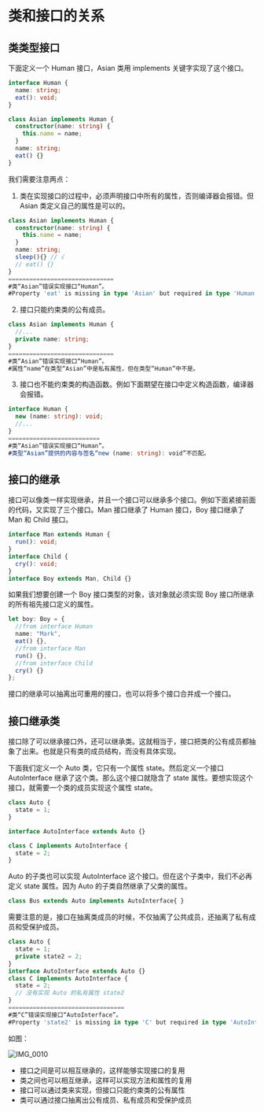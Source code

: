 # 类和接口的关系

## 类类型接口

下面定义一个 Human 接口，Asian 类用 implements 关键字实现了这个接口。

```typescript
interface Human {
  name: string;
  eat(): void;
}

class Asian implements Human {
  constructor(name: string) {
    this.name = name;
  }
  name: string;
  eat() {}
}
```

我们需要注意两点：

1. 类在实现接口的过程中，必须声明接口中所有的属性，否则编译器会报错。但 Asian 类定义自己的属性是可以的。

```typescript
class Asian implements Human {
  constructor(name: string) {
    this.name = name;
  }
  name: string;
  sleep(){}	// √  
  // eat() {}
}
==============================
#类“Asian”错误实现接口“Human”。
#Property 'eat' is missing in type 'Asian' but required in type 'Human'.
```

2. 接口只能约束类的公有成员。

```typescript
class Asian implements Human {
  //...
  private name: string;
}
==============================
#类“Asian”错误实现接口“Human”。
#属性“name”在类型“Asian”中是私有属性，但在类型“Human”中不是。
```

3. 接口也不能约束类的构造函数。例如下面期望在接口中定义构造函数，编译器会报错。

```typescript
interface Human {
  new (name: string): void;
  //...
}
==========================
#类“Asian”错误实现接口“Human”。
#类型“Asian”提供的内容与签名“new (name: string): void”不匹配。
```

## 接口的继承

接口可以像类一样实现继承，并且一个接口可以继承多个接口。例如下面紧接前面的代码，又实现了三个接口。Man 接口继承了 Human 接口，Boy 接口继承了 Man 和 Child 接口。

```typescript
interface Man extends Human {
  run(): void;
}
interface Child {
  cry(): void;
}
interface Boy extends Man, Child {}
```

如果我们想要创建一个 Boy 接口类型的对象，该对象就必须实现 Boy 接口所继承的所有祖先接口定义的属性。

```typescript
let boy: Boy = {
  //from interface Human
  name: "Mark",
  eat() {},
  //from interface Man
  run() {},
  //from interface Child
  cry() {}
};
```

接口的继承可以抽离出可重用的接口，也可以将多个接口合并成一个接口。

## 接口继承类

接口除了可以继承接口外，还可以继承类。这就相当于，接口把类的公有成员都抽象了出来。也就是只有类的成员结构，而没有具体实现。

下面我们定义一个 Auto 类，它只有一个属性 state。然后定义一个接口 AutoInterface 继承了这个类。那么这个接口就隐含了 state 属性。要想实现这个接口，就需要一个类的成员实现这个属性 state。

```typescript
class Auto {
  state = 1;
}

interface AutoInterface extends Auto {}

class C implements AutoInterface {
  state = 2;
}
```

Auto 的子类也可以实现 AutoInterface 这个接口。但在这个子类中，我们不必再定义 state 属性。因为 Auto 的子类自然继承了父类的属性。

```typescript
class Bus extends Auto implements AutoInterface{ }
```

需要注意的是，接口在抽离类成员的时候，不仅抽离了公共成员，还抽离了私有成员和受保护成员。

```typescript
class Auto {
  state = 1;
  private state2 = 2;
}
interface AutoInterface extends Auto {}
class C implements AutoInterface {
  state = 2;
  // 没有实现 Auto 的私有属性 state2
}
=================================
#类“C”错误实现接口“AutoInterface”。
#Property 'state2' is missing in type 'C' but required in type 'AutoInterface'.
```

如图：

![IMG_0010](https://gitee.com/qulingyuan/ly_picture/raw/master/img/IMG_0010.JPG)

- 接口之间是可以相互继承的，这样能够实现接口的复用
- 类之间也可以相互继承，这样可以实现方法和属性的复用
- 接口可以通过类来实现，但接口只能约束类的公有属性
- 类可以通过接口抽离出公有成员、私有成员和受保护成员